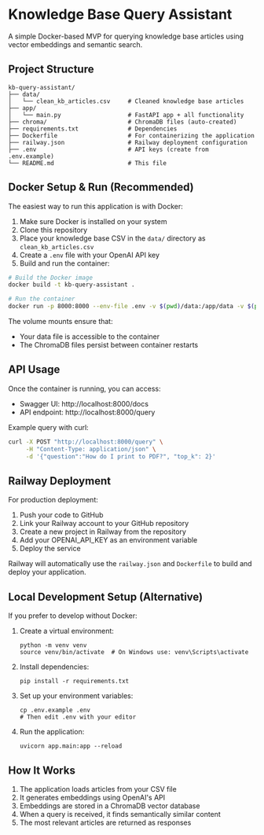 # Knowledge Base Query Assistant

A simple Docker-based MVP for querying knowledge base articles using vector embeddings and semantic search.

## Project Structure

```
kb-query-assistant/
├── data/
│   └── clean_kb_articles.csv     # Cleaned knowledge base articles
├── app/
│   └── main.py                   # FastAPI app + all functionality
├── chroma/                       # ChromaDB files (auto-created)
├── requirements.txt              # Dependencies
├── Dockerfile                    # For containerizing the application
├── railway.json                  # Railway deployment configuration
├── .env                          # API keys (create from .env.example)
└── README.md                     # This file
```

## Docker Setup & Run (Recommended)

The easiest way to run this application is with Docker:

1. Make sure Docker is installed on your system
2. Clone this repository
3. Place your knowledge base CSV in the `data/` directory as `clean_kb_articles.csv`
4. Create a `.env` file with your OpenAI API key
5. Build and run the container:

```bash
# Build the Docker image
docker build -t kb-query-assistant .

# Run the container
docker run -p 8000:8000 --env-file .env -v $(pwd)/data:/app/data -v $(pwd)/chroma:/app/chroma kb-query-assistant
```

The volume mounts ensure that:
- Your data file is accessible to the container
- The ChromaDB files persist between container restarts

## API Usage

Once the container is running, you can access:

- Swagger UI: http://localhost:8000/docs
- API endpoint: http://localhost:8000/query

Example query with curl:
```bash
curl -X POST "http://localhost:8000/query" \
     -H "Content-Type: application/json" \
     -d '{"question":"How do I print to PDF?", "top_k": 2}'
```

## Railway Deployment

For production deployment:

1. Push your code to GitHub
2. Link your Railway account to your GitHub repository
3. Create a new project in Railway from the repository
4. Add your OPENAI_API_KEY as an environment variable
5. Deploy the service

Railway will automatically use the `railway.json` and `Dockerfile` to build and deploy your application.

## Local Development Setup (Alternative)

If you prefer to develop without Docker:

1. Create a virtual environment:
   ```
   python -m venv venv
   source venv/bin/activate  # On Windows use: venv\Scripts\activate
   ```

2. Install dependencies:
   ```
   pip install -r requirements.txt
   ```

3. Set up your environment variables:
   ```
   cp .env.example .env
   # Then edit .env with your editor
   ```

4. Run the application:
   ```
   uvicorn app.main:app --reload
   ```

## How It Works

1. The application loads articles from your CSV file
2. It generates embeddings using OpenAI's API
3. Embeddings are stored in a ChromaDB vector database
4. When a query is received, it finds semantically similar content
5. The most relevant articles are returned as responses
